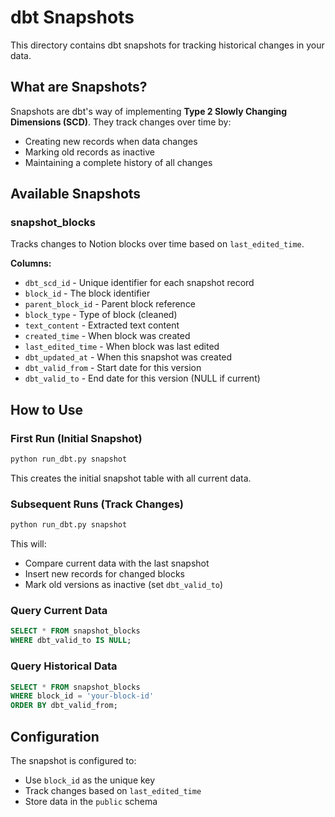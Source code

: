 # dbt Snapshots

This directory contains dbt snapshots for tracking historical changes in your data.

## What are Snapshots?

Snapshots are dbt's way of implementing **Type 2 Slowly Changing Dimensions (SCD)**. They track changes over time by:

- Creating new records when data changes
- Marking old records as inactive
- Maintaining a complete history of all changes

## Available Snapshots

### snapshot_blocks
Tracks changes to Notion blocks over time based on `last_edited_time`.

**Columns:**
- `dbt_scd_id` - Unique identifier for each snapshot record
- `block_id` - The block identifier
- `parent_block_id` - Parent block reference
- `block_type` - Type of block (cleaned)
- `text_content` - Extracted text content
- `created_time` - When block was created
- `last_edited_time` - When block was last edited
- `dbt_updated_at` - When this snapshot was created
- `dbt_valid_from` - Start date for this version
- `dbt_valid_to` - End date for this version (NULL if current)

## How to Use

### First Run (Initial Snapshot)
```bash
python run_dbt.py snapshot
```

This creates the initial snapshot table with all current data.

### Subsequent Runs (Track Changes)
```bash
python run_dbt.py snapshot
```

This will:
- Compare current data with the last snapshot
- Insert new records for changed blocks
- Mark old versions as inactive (set `dbt_valid_to`)

### Query Current Data
```sql
SELECT * FROM snapshot_blocks 
WHERE dbt_valid_to IS NULL;
```

### Query Historical Data
```sql
SELECT * FROM snapshot_blocks 
WHERE block_id = 'your-block-id'
ORDER BY dbt_valid_from;
```

## Configuration

The snapshot is configured to:
- Use `block_id` as the unique key
- Track changes based on `last_edited_time`
- Store data in the `public` schema 